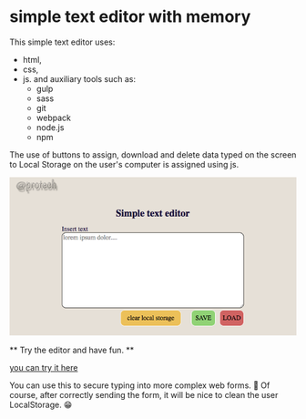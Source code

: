 # simple text editor with memory


This simple text editor uses:
- html, 
- css, 
- js.
    and auxiliary tools such as:
    - gulp
    - sass
    - git
    - webpack
    - node.js
    - npm


The use of buttons to assign, download and delete data typed on the screen to Local Storage on the user's computer is assigned using js.


![screenshot](https://github.com/PawelRuszkiewicz/tawm/blob/master/se.png)


** Try the editor and have fun. **

[you can try it here](https://pawelruszkiewicz.github.io/tawm/) 


 You can use this to secure typing into more complex web forms. 🤔
Of course, after correctly sending the form, it will be nice to clean the user LocalStorage. 😁
